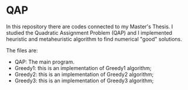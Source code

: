 # QAP

In this repository there are codes connected to my Master's Thesis. 
I studied the Quadratic Assignment Problem (QAP) and I implemented heuristic and metaheuristic algorithm to find numerical "good" solutions.

The files are:

* QAP: The main program. 
* Greedy1: this is an implementation of Greedy1 algorithm;
* Greedy2: this is an implementation of Greedy2 algorithm;
* Greedy3: this is an implementation of Greedy3 algorithm;
